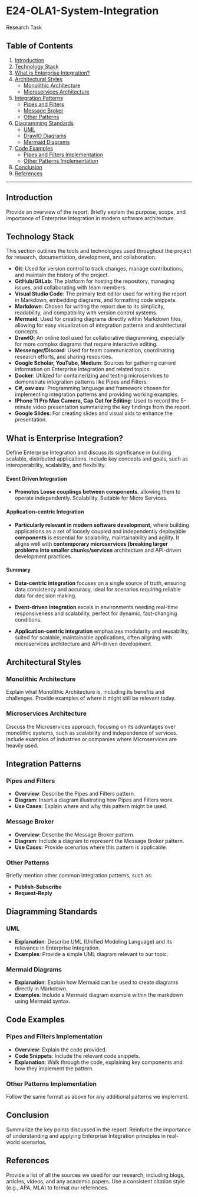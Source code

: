 # E24-OLA1-System-Integration
Research Task

## Table of Contents
1. [Introduction](#introduction)
2. [Technology Stack](#technology-stack)
3. [What is Enterprise Integration?](#what-is-enterprise-integration)
4. [Architectural Styles](#architectural-styles)
    - [Monolithic Architecture](#monolithic-architecture)
    - [Microservices Architecture](#microservices-architecture)
5. [Integration Patterns](#integration-patterns)
    - [Pipes and Filters](#pipes-and-filters)
    - [Message Broker](#message-broker)
    - [Other Patterns](#other-patterns)
6. [Diagramming Standards](#diagramming-standards)
    - [UML](#uml)
    - [DrawIO Diagrams](#DrawIO-diagrams)
    - [Mermaid Diagrams](#Mermaid-diagrams)
7. [Code Examples](#code-examples)
    - [Pipes and Filters Implementation](#pipes-and-filters-implementation)
    - [Other Patterns Implementation](#other-patterns-implementation)
8. [Conclusion](#conclusion)
9. [References](#references)

---

## Introduction
Provide an overview of the report. Briefly explain the purpose, scope, and importance of Enterprise Integration in modern software architecture. 

## Technology Stack
This section outlines the tools and technologies used throughout the project for research, documentation, development, and collaboration.
- **Git**: Used for version control to track changes, manage contributions, and maintain the history of the project.
- **GitHub/GitLab**: The platform for hosting the repository, managing issues, and collaborating with team members.
- **Visual Studio Code**: The primary text editor used for writing the report in Markdown, embedding diagrams, and formatting code snippets.
- **Markdown**: Chosen for writing the report due to its simplicity, readability, and compatibility with version control systems.
- **Mermaid**: Used for creating diagrams directly within Markdown files, allowing for easy visualization of integration patterns and architectural concepts.
- **DrawIO**: An online tool used for collaborative diagramming, especially for more complex diagrams that require interactive editing.
- **Messenger/Discord**: Used for team communication, coordinating research efforts, and sharing resources.
- **Google Scholar, YouTube, Medium**: Sources for gathering current information on Enterprise Integration and related topics.
- **Docker**: Utilized for containerizing and testing microservices to demonstrate integration patterns like Pipes and Filters.
- **C#, osv osv**: Programming language and framework chosen for implementing integration patterns and providing working examples.
- **IPhone 11 Pro Max Camera, Cap Cut for Editing**: Used to record the 5-minute video presentation summarizing the key findings from the report.
- **Google Slides**: For creating slides and visual aids to enhance the presentation.

## What is Enterprise Integration?
Define Enterprise Integration and discuss its significance in building scalable, distributed applications. Include key concepts and goals, such as interoperability, scalability, and flexibility.
#### Event Driven Integration
- **Promotes Loose couplings between components**, allowing them to operate independently. Scalability. Suitable for Micro Services.
#### Application-centric Integration
- **Particularly relevant in modern software development**, where building applications as a set of loosely coupled and independently deployable **components** is essential for scalability, maintainability and agility. It aligns well with **contemporary microservices (breaking larger problems into smaller chunks/services** architecture and API-driven development practices.

#### Summary
- **Data-centric integration** focuses on a single source of truth, ensuring data consistency and accuracy, ideal for scenarios requiring reliable data for decision making.

- **Event-driven integration** excels in environments needing real-time responsiveness and scalability, perfect for dynamic, fast-changing conditions.

- **Application-centric integration** emphasizes modularity and reusability, suited for scalable, maintainable applications, often aligning with microservices architecture and API-driven development.

## Architectural Styles
### Monolithic Architecture
Explain what Monolithic Architecture is, including its benefits and challenges. Provide examples of where it might still be relevant today.

### Microservices Architecture
Discuss the Microservices approach, focusing on its advantages over monolithic systems, such as scalability and independence of services. Include examples of industries or companies where Microservices are heavily used.

## Integration Patterns
### Pipes and Filters
- **Overview**: Describe the Pipes and Filters pattern. 
- **Diagram**: Insert a diagram illustrating how Pipes and Filters work.
- **Use Cases**: Explain where and why this pattern might be used.
  
### Message Broker
- **Overview**: Describe the Message Broker pattern.
- **Diagram**: Include a diagram to represent the Message Broker pattern.
- **Use Cases**: Provide scenarios where this pattern is applicable.

### Other Patterns
Briefly mention other common integration patterns, such as:
- **Publish-Subscribe**
- **Request-Reply**

## Diagramming Standards
### UML
- **Explanation**: Describe UML (Unified Modeling Language) and its relevance in Enterprise Integration.
- **Examples**: Provide a simple UML diagram relevant to our topic.

### Mermaid Diagrams
- **Explanation**: Explain how Mermaid can be used to create diagrams directly in Markdown.
- **Examples**: Include a Mermaid diagram example within the markdown using Mermaid syntax.

## Code Examples
### Pipes and Filters Implementation
- **Overview**: Explain the code provided.
- **Code Snippets**: Include the relevant code snippets.
- **Explanation**: Walk through the code, explaining key components and how they implement the pattern.

### Other Patterns Implementation
Follow the same format as above for any additional patterns we implement.

## Conclusion
Summarize the key points discussed in the report. Reinforce the importance of understanding and applying Enterprise Integration principles in real-world scenarios.

## References
Provide a list of all the sources we used for our research, including blogs, articles, videos, and any academic papers. Use a consistent citation style (e.g., APA, MLA) to format our references.

